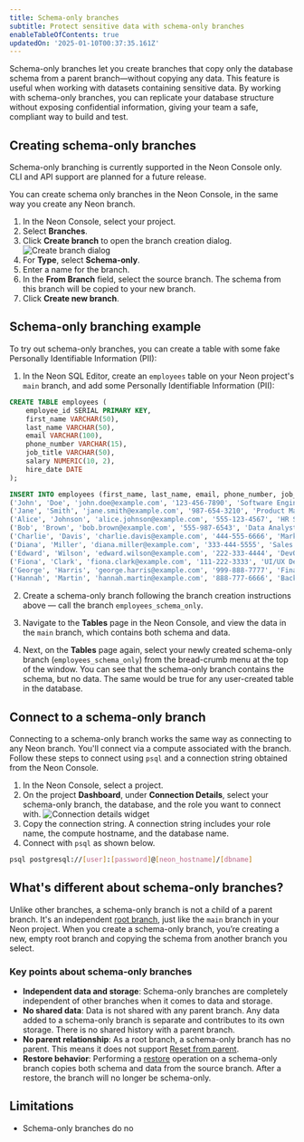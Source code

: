 ```yaml
---
title: Schema-only branches
subtitle: Protect sensitive data with schema-only branches
enableTableOfContents: true
updatedOn: '2025-01-10T00:37:35.161Z'
---
```


<EarlyAccess />

Schema-only branches let you create branches that copy only the database schema from a parent branch—without copying any data. This feature is useful when working with datasets containing sensitive data. By working with schema-only branches, you can replicate your database structure without exposing confidential information, giving your team a safe, compliant way to build and test.

## Creating schema-only branches

<Admonition type="note">
Schema-only branching is currently supported in the Neon Console only. CLI and API support are planned for a future release.
</Admonition>

You can create schema only branches in the Neon Console, in the same way you create any Neon branch.

1. In the Neon Console, select your project.
2. Select **Branches**.
3. Click **Create branch** to open the branch creation dialog.
   ![Create branch dialog](/docs/manage/create_branch.png)
4. For **Type**, select **Schema-only**.
4. Enter a name for the branch.
5. In the **From Branch** field, select the source branch. The schema from this branch will be copied to your new branch. 
6. Click **Create new branch**.

## Schema-only branching example

To try out schema-only branches, you can create a table with some fake Personally Identifiable Information (PII):

1. In the Neon SQL Editor, create an `employees` table on your Neon project's `main` branch, and add some Personally Identifiable Information (PII):

```sql
CREATE TABLE employees (
    employee_id SERIAL PRIMARY KEY,
    first_name VARCHAR(50),
    last_name VARCHAR(50),
    email VARCHAR(100),
    phone_number VARCHAR(15),
    job_title VARCHAR(50),
    salary NUMERIC(10, 2),
    hire_date DATE
);

INSERT INTO employees (first_name, last_name, email, phone_number, job_title, salary, hire_date) VALUES
('John', 'Doe', 'john.doe@example.com', '123-456-7890', 'Software Engineer', 95000.00, '2020-01-15'),
('Jane', 'Smith', 'jane.smith@example.com', '987-654-3210', 'Product Manager', 110000.00, '2019-03-22'),
('Alice', 'Johnson', 'alice.johnson@example.com', '555-123-4567', 'HR Specialist', 65000.00, '2021-06-10'),
('Bob', 'Brown', 'bob.brown@example.com', '555-987-6543', 'Data Analyst', 78000.00, '2018-09-05'),
('Charlie', 'Davis', 'charlie.davis@example.com', '444-555-6666', 'Marketing Manager', 95000.00, '2017-11-14'),
('Diana', 'Miller', 'diana.miller@example.com', '333-444-5555', 'Sales Representative', 72000.00, '2022-04-18'),
('Edward', 'Wilson', 'edward.wilson@example.com', '222-333-4444', 'DevOps Engineer', 98000.00, '2020-12-03'),
('Fiona', 'Clark', 'fiona.clark@example.com', '111-222-3333', 'UI/UX Designer', 85000.00, '2016-08-29'),
('George', 'Harris', 'george.harris@example.com', '999-888-7777', 'Financial Analyst', 90000.00, '2021-01-11'),
('Hannah', 'Martin', 'hannah.martin@example.com', '888-777-6666', 'Backend Developer', 92000.00, '2019-07-23');
```

2. Create a schema-only branch following the branch creation instructions above — call the branch `employees_schema_only`.

3. Navigate to the **Tables** page in the Neon Console, and view the data in the `main` branch, which contains both schema and data.

4. Next, on the **Tables** page again, select your newly created schema-only branch (`employees_schema_only`) from the bread-crumb menu at the top of the window. You can see that the schema-only branch contains the schema, but no data. The same would be true for any user-created table in the database.

## Connect to a schema-only branch

Connecting to a schema-only branch works the same way as connecting to any Neon branch. You'll connect via a compute associated with the branch. Follow these steps to connect using `psql` and a connection string obtained from the Neon Console.

1. In the Neon Console, select a project.
2. On the project **Dashboard**, under **Connection Details**, select your schema-only branch, the database, and the role you want to connect with.
   ![Connection details widget](/docs/connect/connection_details.png)
3. Copy the connection string. A connection string includes your role name, the compute hostname, and the database name.
4. Connect with `psql` as shown below.

```bash shouldWrap
psql postgresql://[user]:[password]@[neon_hostname]/[dbname]
```

## What's different about schema-only branches?

Unlike other branches, a schema-only branch is not a child of a parent branch. It's an independent [root branch](/docs/reference/glossary#root-branch), just like the `main` branch in your Neon project. When you create a schema-only branch, you’re creating a new, empty root branch and copying the schema from another branch you select.

### Key points about schema-only branches

- **Independent data and storage**: Schema-only branches are completely independent of other branches when it comes to data and storage.
- **No shared data**: Data is not shared with any parent branch. Any data added to a schema-only branch is separate and contributes to its own storage. There is no shared history with a parent branch.
- **No parent relationship**: As a root branch, a schema-only branch has no parent. This means it does not support [Reset from parent](/docs/manage/branches#reset-a-branch-from-parent).
- **Restore behavior**: Performing a [restore](/docs/guides/branch-restore) operation on a schema-only branch copies both schema and data from the source branch. After a restore, the branch will no longer be schema-only.


## Limitations

- Schema-only branches do no


